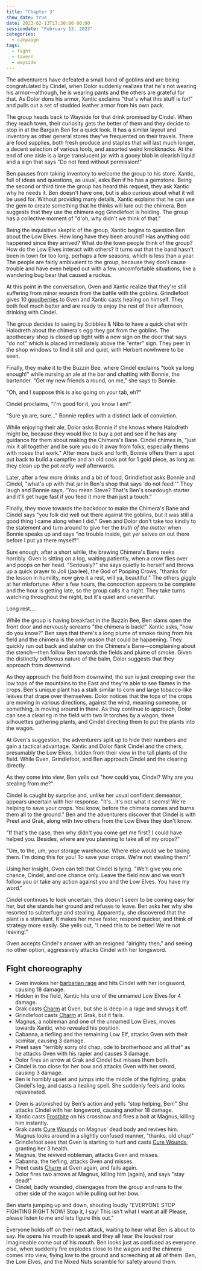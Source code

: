 ```yaml
---
title: "Chapter 3"
show_date: true
date: 2023-02-13T17:30:00-00:00
sessiondate: "February 13, 2023"
categories:
  - campaign
tags:
  - fight
  - tavern
  - wayside
---
```


The adventurers have defeated a small band of goblins and are being congratulated by Cindel, when
Dolor suddenly realizes that he's not wearing his armor—although, he is wearing pants and the others
are grateful for that. As Dolor dons his armor, Xantic exclaims "that's what this stuff is for!" and
pulls out a set of studded leather armor from his own pack.

The group heads back to Wayside for that drink promised by Cindel. When they reach town, their
curiosity gets the better of them and they decide to stop in at the Bargain Ben for a quick look.
It has a similar layout and inventory as other general stores they've frequented on their travels.
There are food supplies, both fresh produce and staples that will last much longer, a decent selection
of various tools, and assorted weird knickknacks. At the end of one aisle is a large translucent jar
with a gooey blob in clearish liquid and a sign that says "Do not feed without permission!"

Ben pauses from taking inventory to welcome the group to his store. Xantic, full of ideas and questions,
as usual, asks Ben if he has a gemstone. Being the second or third time the group has heard this
request, they ask Xantic why he needs it. Ben doesn't have one, but is also curious about what it
will be used for. Without providing many details, Xantic explains that he can use the gem to create
something that he thinks will lure out the chimera. Ben suggests that they use the chimera egg 
Grindlefoot is holding. The group has a collective moment of "d'oh, why didn't we think of that."

Being the inquisitive skeptic of the group, Xantic begins to question Ben about the Low Elves. How
long have they been around? Has anything odd happened since they arrived? What do the town people
think of the group? How do the Low Elves interact with others? It turns out that the band
hasn't been in town for too long, perhaps a few seasons, which is less than a year. The people
are fairly ambivalent to the group, because they don't cause trouble and have even helped out with
a few uncomfortable situations, like a wandering bug bear that caused a ruckus.

At this point in the conversation, Gven and Xantic realize that they're still suffering from minor
wounds from the battle with the goblins. Grindlefoot gives 10
[goodberries](https://www.dndbeyond.com/spells/goodberry) to Gven and Xantic casts healing on himself.
They both feel much better and are ready to enjoy the rest of their afternoon, drinking with Cindel.

The group decides to swing by Scibbles & Nibs to have a quick chat with Halodreth about the chimera's
egg they got from the goblins. The apothecary shop is closed up tight with a new sign on the door
that says "do not" which is placed immediately above the "enter" sign. They peer in the shop windows
to find it still and quiet, with Herbert nowhwere to be seen.

Finally, they make it to the Buzzin Bee, where Cindel exclaims "took ya long enough!" while nursing
an ale at the bar and chatting with Bonnie, the bartender. "Get my new friends a round, on me," she
says to Bonnie.

"Oh, and I suppose this is also going on your tab, eh?"

Cindel proclaims, "I'm good for it, you know I am!"

"Sure ya are, sure..." Bonnie replies with a distinct lack of conviction.

While enjoying their ale, Dolor asks Bonnie if she knows where Halodreth might be, because they
would like to buy a pot and see if he has any guidance for them about making the Chimera's Bane.
Cindel chimes in, "just mix it all together and be sure you do it away from folks, especially
thems with noses that work." After more back and forth, Bonnie offers them a spot out back to
build a campfire and an old cook pot for 1 gold piece, as long as they clean up the pot _really
well_ afterwards.

Later, after a few more drinks and a bit of food, Grindlefoot asks Bonnie and Cindel, "what's up
with that jar in Ben's shop that says 'do not feed!'" They laugh and Bonnie says, "You mean Steve?
That's Ben's sourdough starter and it'll get huge fast if you feed it more than just a touch."

Finally, they move towards the backdoor to make the Chimera's Bane and Cindel says "you folk
did well out there against the goblins, but it was still a good thing I came along when I did."
Gven and Dolor don't take too kindly to the statement and turn around to give her the _truth of
the matter_ when Bonnie speaks up and says "no trouble inside, get yer selves on out there
before I put ya there myself!"

Sure enough, after a short while, the brewing Chimera's Bane reeks horribly. Gven is sitting on
a log, waiting patiently, when a crow flies over and poops on her head. "Seriously?" she says
quietly to herself and throws up a quick prayer to Joli (jaa·lee), the God of Pooping Crows,
"thanks for the lesson in humility, now give it a rest, will ya, beautiful." The others giggle
at her misfortune. After a few hours, the concoction appears to be complete and the hour is
getting late, so the group calls it a night. They take turns watching throughout the night,
but it's quiet and uneventful.

Long rest....

While the group is having breakfast in the Buzzin Bee, Ben slams open the front door and
nervously screams "the chimera is back!" Xantic asks, "how do you know?" Ben says that there's
a long plume of smoke rising from his field and the chimera is the only reason that could be
happening. They quickly run out back and slather on the Chimera's Bane—complaining about the
stench—then follow Ben towards the fields and plume of smoke. Given the distinctly odiferous
nature of the balm, Dolor suggests that they approach from downwind.

As they approach the field from downwind, the sun is just creeping over the low tops of the
mountains to the East and they're able to see flames in the crops. Ben's unique plant has
a stalk similar to corn and large tobacco-like leaves that drape over themselves. Dolor notices
that the tops of the crops are moving in various directions, against the wind, meaning someone,
or something, is moving around in there. As they continue to approach, Dolor can see a
clearing in the field with two lit torches by a wagon, three silhouettes gathering
plants, and Cindel directing them to put the plants into the wagon.

At Gven's suggestion, the adventurers split up to hide their numbers and gain a tactical
advantage. Xantic and Dolor flank Cindel and the others, presumably the Low Elves, hidden
from their view in the tall plants of the field. While Gven, Grindlefoot, and Ben approach
Cindel and the clearing directly.

As they come into view, Ben yells out "how could you, Cindel? Why are you stealing from me?"

Cindel is caught by surprise and, unlike her usual confident demeanor, appears uncertain
with her response. "It's...it's not what it seems! We're helping to save your crops. You know,
before the chimera comes and burns them all to the ground." Ben and the adventurers discover
that Cindel is with Preet and Grak, along with two others from the Low Elves they don't know.

"If that's the case, then why didn't you come get me first? I could have helped you. Besides,
where are you planning to take all of my crops?"

"Um, to the, um, your storage warehouse. Where else would we be taking them. I'm doing this
for you! To save your crops. We're not stealing them!"

Using her insight, Gven can tell that Cindel is lying. "We'll give you one chance, Cindel, and
one chance only. Leave the field now and we won't follow you or take any action against you
and the Low Elves. You have my word."

Cindel continues to look uncertain, this doesn't seem to be coming easy for her, but she stands
her ground and refuses to leave. Ben asks her why she resorted to subterfuge and stealing.
Apparently, she discovered that the plant is a stimulant. It makes her move faster, respond
quicker, and think of strategy more easily. She yells out, "I need this to be better! We're
not leaving!"

Gven accepts Cindel's answer with an resigned "alrighty then," and seeing no other option,
aggressively attacks Cindel with her longsword.

## Fight choreography

<!-- Round 1 -->
*   Gven invokes her [barbarian rage](https://www.thegamer.com/dungeons-dragons-dnd-barbarian-rage-explained-guide/)
    and hits Cindel with her longsword, causing 18 damage.
*   Hidden in the field, Xantic hits one of the unnamed Low Elves for 4 damage.
*   Grak casts [Charm](https://www.dndbeyond.com/spells/charm-person) at Gven, but she is deep
    in a rage and shrugs it off.
*   Grindlefoot casts [Charm](https://www.dndbeyond.com/spells/charm-person) at Grak, but it
    fails.
*   Magnus, a nobleman and one of the unnamed Low Elves, moves towards Xantic, who revealed
    his position.
*   Cabanna, a tiefling and the remaining Low Elf, attacks Gven with their scimitar, causing
    3 damage.
*   Preet says "terribly sorry old chap, ode to brotherhood and all that" as he attacks Gven
    with his rapier and causes 3 damage.
*   Dolor fires an arrow at Grak and Cindel but misses them both.
*   Cindel is too close for her bow and attacks Gven with her sword, causing 3 damage.
*   Ben is horribly upset and jumps into the middle of the fighting, grabs Cindel's leg,
    and casts a healing spell. She suddenly feels and looks rejuvenated.

<!-- Round 2 -->
*   Gven is astonished by Ben's action and yells "stop helping, Ben!" She attacks Cindel
    with her longsword, causing another 18 damage.
*   Xantic casts [Frostbite](https://www.dndbeyond.com/spells/frostbite) on his crossbow
    and fires a bolt at Magnus, killing him instantly.
*   Grak casts [Cure Wounds](https://www.dndbeyond.com/spells/cure-wounds) on Magnus' dead
    body and revives him. Magnus looks around in a slightly confused manner, "thanks, old chap!"
*   Grindlefoot sees that Gven is starting to hurt and casts
    [Cure Wounds](https://www.dndbeyond.com/spells/cure-wounds), granting her 3 health.
*   Magnus, the revived nobleman, attacks Gven and misses.
*   Cabanna, the tiefling, attacks Gven and misses.
*   Preet casts [Charm](https://www.dndbeyond.com/spells/charm-person) at Gven again, and fails again.
*   Dolor fires two arrows at Magnus, killing him (again), and says "stay dead!"
*   Cindel, badly wounded, disengages from the group and runs to the other side of the wagon while
    pulling out her bow.

Ben starts jumping up and down, shouting loudly "EVERYONE STOP FIGHTING RIGHT NOW! Stop it, I say!
This isn't what I want at all! Please, please listen to me and lets figure this out."

Everyone holds off on their next attack, waiting to hear what Ben is about to say. He opens
his mouth to speak and they all hear the loudest roar imagineable come out of his mouth. Ben
looks just as confused as everyone else, when suddenly fire explodes close to the wagon and the
chimera comes into view, flying low to the ground and screeching at all of them. Ben, the Low
Elves, and the Mixed Nuts scramble for safety around them.
